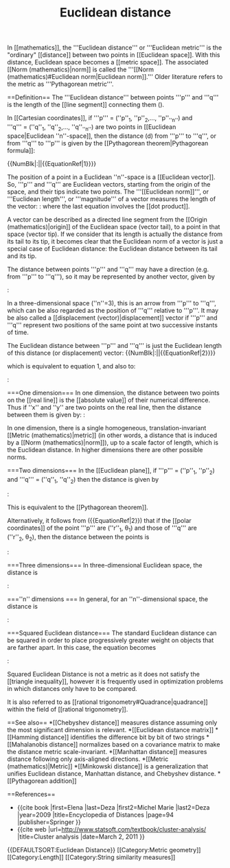 ﻿---
lastrevid: 646690583
pageid: 53932
canonicalurl: http://en.wikipedia.org/wiki/Euclidean_distance
title: Euclidean distance
editurl: http://en.wikipedia.org/w/index.php?title=Euclidean_distance&action=edit
length: 6404
contentmodel: wikitext
pagelanguage: en
touched: 2015-02-14T13:05:20Z
ns: 0
fullurl: http://en.wikipedia.org/wiki/Euclidean_distance
---

In [[mathematics]], the '''Euclidean distance''' or '''Euclidean metric''' is the "ordinary" [[distance]] between two points in [[Euclidean space]]. With this distance, Euclidean space becomes a [[metric space]]. The associated [[Norm (mathematics)|norm]] is called the '''[[Norm (mathematics)#Euclidean norm|Euclidean norm]].''' Older literature refers to the metric as '''Pythagorean metric'''.

==Definition==
The '''Euclidean distance''' between points '''p''' and '''q''' is the length of the [[line segment]] connecting them (<math>\overline{\mathbf{p}\mathbf{q}}</math>).

In [[Cartesian coordinates]], if '''p'''&nbsp;=&nbsp;(''p''<sub>1</sub>,&nbsp;''p''<sub>2</sub>,...,&nbsp;''p''<sub>''n''</sub>) and '''q'''&nbsp;=&nbsp;(''q''<sub>1</sub>,&nbsp;''q''<sub>2</sub>,...,&nbsp;''q''<sub>''n''</sub>) are two points in [[Euclidean space|Euclidean ''n''-space]], then the distance (d) from '''p''' to '''q''', or from '''q''' to '''p''' is given by the [[Pythagorean theorem|Pythagorean formula]]:

{{NumBlk|:|<math>\begin{align}\mathrm{d}(\mathbf{p},\mathbf{q}) = \mathrm{d}(\mathbf{q},\mathbf{p}) & = \sqrt{(q_1-p_1)^2 + (q_2-p_2)^2 + \cdots + (q_n-p_n)^2} \\[8pt]
& = \sqrt{\sum_{i=1}^n (q_i-p_i)^2}.\end{align}</math>|{{EquationRef|1}}}}

The position of a point in a Euclidean ''n''-space is a [[Euclidean vector]]. So, '''p''' and '''q''' are Euclidean vectors, starting from the origin of the space, and their tips indicate two points. The '''[[Euclidean norm]]''', or '''Euclidean length''', or '''magnitude''' of a vector measures the length of the vector:
:<math>\|\mathbf{p}\| = \sqrt{p_1^2+p_2^2+\cdots +p_n^2} = \sqrt{\mathbf{p}\cdot\mathbf{p}}</math>
where the last equation involves the [[dot product]].

A vector can be described as a directed line segment from the [[Origin (mathematics)|origin]] of the Euclidean space (vector tail), to a point in that space (vector tip). If we consider that its length is actually the distance from its tail to its tip, it becomes clear that the Euclidean norm of a vector is just a special case of Euclidean distance: the Euclidean distance between its tail and its tip.

The distance between points '''p''' and '''q''' may have a direction (e.g. from '''p''' to '''q'''), so it may be represented by another vector, given by

:<math>\mathbf{q} - \mathbf{p} = (q_1-p_1, q_2-p_2, \cdots, q_n-p_n)</math>

In a three-dimensional space (''n''=3), this is an arrow from '''p''' to '''q''', which can be also regarded as the position of '''q''' relative to '''p'''. It may be also called a [[displacement (vector)|displacement]] vector if '''p''' and '''q''' represent two positions of the same point at two successive instants of time.

The Euclidean distance between '''p''' and '''q''' is just the Euclidean length of this distance (or displacement) vector:
{{NumBlk|:|<math>\|\mathbf{q} - \mathbf{p}\| = \sqrt{(\mathbf{q}-\mathbf{p})\cdot(\mathbf{q}-\mathbf{p})}.</math>|{{EquationRef|2}}}}

which is equivalent to equation 1, and also to:

:<math>\|\mathbf{q} - \mathbf{p}\| = \sqrt{\|\mathbf{p}\|^2 + \|\mathbf{q}\|^2 - 2\mathbf{p}\cdot\mathbf{q}}.</math>

===One dimension===
In one dimension, the distance between two points on the [[real line]] is the [[absolute value]] of their numerical difference.  Thus if ''x'' and ''y'' are two points on the real line, then the distance between them is given by:
:<math>\sqrt{(x-y)^2} = |x-y|.</math>

In one dimension, there is a single homogeneous, translation-invariant [[Metric (mathematics)|metric]] (in other words, a distance that is induced by a [[Norm (mathematics)|norm]]), up to a scale factor of length, which is the Euclidean distance. In higher dimensions there are other possible norms.

===Two dimensions===
In the [[Euclidean plane]], if '''p'''&nbsp;=&nbsp;(''p''<sub>1</sub>,&nbsp;''p''<sub>2</sub>) and '''q'''&nbsp;=&nbsp;(''q''<sub>1</sub>,&nbsp;''q''<sub>2</sub>) then the distance is given by

:<math>\mathrm{d}(\mathbf{p},\mathbf{q})=\sqrt{(p_1-q_1)^2 + (p_2-q_2)^2}.</math>

This is equivalent to the [[Pythagorean theorem]].

Alternatively, it follows from ({{EquationRef|2}}) that if the [[polar coordinates]] of the point '''p''' are (''r''<sub>1</sub>,&nbsp;θ<sub>1</sub>) and those of '''q''' are (''r''<sub>2</sub>,&nbsp;θ<sub>2</sub>), then the distance between the points is

:<math>\sqrt{r_1^2 + r_2^2 - 2 r_1 r_2 \cos(\theta_1 - \theta_2)}.</math>

===Three dimensions===
In three-dimensional Euclidean space, the distance  is

:<math>d(p, q) = \sqrt{(p_1 - q_1)^2 + (p_2 - q_2)^2+(p_3 - q_3)^2}.</math>

===''n'' dimensions <!-- This is a lower-case italicized "n" for a reason. -->===
In general, for an ''n''-dimensional space, the distance is

:<math>d(p, q) = \sqrt{(p_1- q_1)^2 + (p_2 - q_2)^2+\cdots+(p_i - q_i)^2+\cdots+(p_n - q_n)^2}.</math>

===Squared Euclidean distance===
The standard Euclidean distance can be squared in order to place progressively greater weight on objects that are farther apart. In this case, the equation becomes

:<math>d^2(p, q) = (p_1 - q_1)^2 + (p_2 - q_2)^2+\cdots+(p_i - q_i)^2+\cdots+(p_n - q_n)^2.</math>

Squared Euclidean Distance is not a metric as it does not satisfy the [[triangle inequality]], however it is frequently used in optimization problems in which distances only have to be compared.

It is also referred to as [[rational trigonometry#Quadrance|quadrance]] within the field of [[rational trigonometry]].

==See also==
*[[Chebyshev distance]] measures distance assuming only the most significant dimension is relevant.
*[[Euclidean distance matrix]]
*[[Hamming distance]] identifies the difference bit by bit of two strings
*[[Mahalanobis distance]] normalizes based on a covariance matrix to make the distance metric scale-invariant.
*[[Manhattan distance]] measures distance following only axis-aligned directions.
*[[Metric (mathematics)|Metric]]
*[[Minkowski distance]] is a generalization that unifies Euclidean distance, Manhattan distance, and Chebyshev distance.
*[[Pythagorean addition]]

==References==
* {{cite book |first=Elena |last=Deza |first2=Michel Marie |last2=Deza |year=2009 |title=Encyclopedia of Distances |page=94 |publisher=Springer }}
* {{cite web |url=http://www.statsoft.com/textbook/cluster-analysis/ |title=Cluster analysis |date=March 2, 2011 }}

{{DEFAULTSORT:Euclidean Distance}}
[[Category:Metric geometry]]
[[Category:Length]]
[[Category:String similarity measures]]